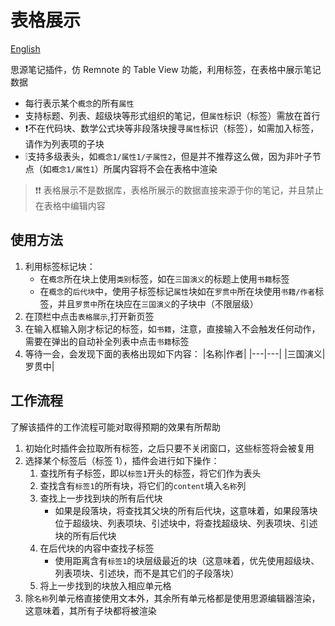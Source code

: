 # 表格展示

[English](./README_en_US.md)

思源笔记插件，仿 Remnote 的 Table View 功能，利用标签，在表格中展示笔记数据

- 每行表示某个`概念`的所有`属性`
- 支持标题、列表、超级块等形式组织的笔记，但`属性`标识（标签）需放在首行
- ❗不在代码块、数学公式块等非段落块搜寻`属性`标识（标签），如需加入标签，请作为列表项的子块
- ❕支持多级表头，如`概念1/属性1/子属性2`，但是并不推荐这么做，因为非叶子节点（如`概念1/属性1`）所属内容将不会在表格中渲染

> ❗❗ 表格展示不是数据库，表格所展示的数据直接来源于你的笔记，并且禁止在表格中编辑内容

## 使用方法

1. 利用标签标记块：
   - 在`概念`所在块上使用`类别`标签，如在`三国演义`的标题上使用`书籍`标签
   - 在`概念`的`后代块`中，使用子标签标记`属性`块如在`罗贯中`所在块使用`书籍/作者`标签，并且`罗贯中`所在块应在`三国演义`的子块中（不限层级）
2. 在顶栏中点击`表格展示`,打开新页签
3. 在输入框输入刚才标记的标签，如`书籍`，注意，直接输入不会触发任何动作，需要在弹出的自动补全列表中点击`书籍`标签
4. 等待一会，会发现下面的表格出现如下内容：
   |名称|作者|
   |---|---|
   |三国演义|罗贯中|

## 工作流程

了解该插件的工作流程可能对取得预期的效果有所帮助

1. 初始化时插件会拉取所有标签，之后只要不关闭窗口，这些标签将会被复用
2. 选择某个标签后（标签 1），插件会进行如下操作：
   1. 查找所有子标签，即以`标签1`开头的标签，将它们作为表头
   2. 查找含有`标签1`的所有块，将它们的`content`填入`名称`列
   3. 查找上一步找到块的所有后代块
      - 如果是段落块，将查找其父块的所有后代块，这意味着，如果段落块位于超级块、列表项块、引述块中，将查找超级块、列表项块、引述块的所有后代块
   4. 在后代块的内容中查找子标签
      - 使用距离含有`标签1`的块层级最近的块（这意味着，优先使用超级块、列表项块、引述块，而不是其它们的子段落块）
   5. 将上一步找到的块放入相应单元格
3. 除`名称`列单元格直接使用文本外，其余所有单元格都是使用思源编辑器渲染，这意味着，其所有子块都将被渲染
